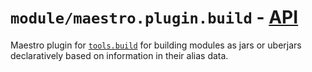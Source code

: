 # `module/maestro.plugin.build` - [API](./API.md)

Maestro plugin for [`tools.build`](https://github.com/clojure/tools.build) for
building modules as jars or uberjars declaratively based on information in their
alias data.
